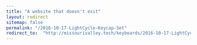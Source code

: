 ```yaml
---
title: "A website that doesn't exit"
layout: redirect
sitemap: false
permalink: "/2016-10-17-LightCycle-Keycap-Set"
redirect_to:  "http://missourivalley.tech/keyboards/2016-10-17-LightCycle-Keycap-Set"
---
```

